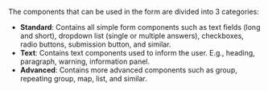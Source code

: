 The components that can be used in the form are divided into 3 categories:
- **Standard**: Contains all simple form components such as text fields (long and short), dropdown list (single or multiple answers), checkboxes, radio buttons, submission button, and similar.
- **Text**: Contains text components used to inform the user. E.g., heading, paragraph, warning, information panel.
- **Advanced**: Contains more advanced components such as group, repeating group, map, list, and similar.
